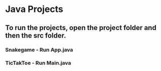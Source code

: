 # Java Projects

## To run the projects, open the project folder and then the src folder.

### Snakegame - Run App.java
### TicTakToe - Run Main.java
